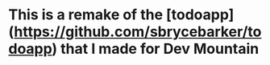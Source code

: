 # This is a remake of the [todoapp] (https://github.com/sbrycebarker/todoapp)  that I made for Dev Mountain
